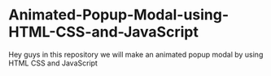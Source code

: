 # Animated-Popup-Modal-using-HTML-CSS-and-JavaScript
Hey guys in this repository we will make an animated popup modal by using HTML CSS and JavaScript
